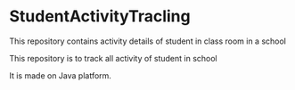 # StudentActivityTracling
This repository contains activity details of student in class room in a school

This repository is to track all activity of student in school

It is made on Java platform.